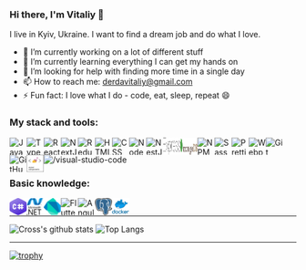 ### Hi there, I'm Vitaliy 👋
I live in Kyiv, Ukraine. I want to find a dream job and do what I love. 

- 🔭 I’m currently working on a lot of different stuff
- 🌱 I’m currently learning everything I can get my hands on
- 🤔 I’m looking for help with finding more time in a single day
- 📫 How to reach me: derdavitaliy@gmail.com
- ⚡ Fun fact: I love what I do - code, eat, sleep, repeat 😄

### My stack and tools:
<img src="https://raw.githubusercontent.com/gilbarbara/logos/master/logos/javascript.svg" alt="JavaScript" width="30px" height="30px" align="left">
<img src="https://raw.githubusercontent.com/gilbarbara/logos/master/logos/typescript-icon.svg" alt="TypeScript" width="30px" height="30px" align="left">
<img src="https://raw.githubusercontent.com/gilbarbara/logos/master/logos/react.svg" alt="ReactJs" width="30px" height="30px" align="left">
<img src="https://raw.githubusercontent.com/gilbarbara/logos/f31807d0fcca18a2d2b498ad30da5c7b061c6049/logos/nextjs.svg" alt="NextJs" width="30px" height="30px" align="left">
<img src="https://raw.githubusercontent.com/gilbarbara/logos/master/logos/redux.svg" alt="Redux" width="30px" height="30px" align="left">
<img src="https://raw.githubusercontent.com/gilbarbara/logos/master/logos/html-5.svg" alt="HTML" width="30px" height="30px" align="left">
<img src="https://raw.githubusercontent.com/gilbarbara/logos/master/logos/css-3.svg" alt="CSS" width="30px" height="30px" align="left">
<img src="https://raw.githubusercontent.com/gilbarbara/logos/master/logos/nodejs-icon.svg" alt="NodeJS" width="30px" height="30px" align="left">
<img src="https://raw.githubusercontent.com/gilbarbara/logos/master/logos/nestjs.svg" alt="NestJs" width="30px" height="30px" align="left">
<img src="https://raw.githubusercontent.com/gilbarbara/logos/master/logos/express.svg" alt="ExpressJS" width="30px" height="30px" align="left">
<img src="https://raw.githubusercontent.com/gilbarbara/logos/master/logos/mongodb.svg" alt="MongoDB" width="30px" height="30px" align="left">
<img src="https://raw.githubusercontent.com/gilbarbara/logos/master/logos/npm.svg" alt="NPM" width="30px" height="30px" align="left">
<img src="https://raw.githubusercontent.com/gilbarbara/logos/master/logos/sass.svg" alt="Sass" width="30px" height="30px" align="left" />
<img src="https://raw.githubusercontent.com/gilbarbara/logos/master/logos/prettier.svg" alt="Prettier" width="30px" height="30px" align="left">
<img src="https://raw.githubusercontent.com/gilbarbara/logos/master/logos/webpack.svg" alt="Webpack" width="30px" height="30px" align="left">
<img src="https://raw.githubusercontent.com/gilbarbara/logos/master/logos/git-icon.svg" alt="Git" width="30px" height="30px" align="left">
<img src="https://raw.githubusercontent.com/gilbarbara/logos/master/logos/github-icon.svg" alt="GitHub" width="30px" height="30px" align="left">
<img src="https://raw.githubusercontent.com/github/explore/80688e429a7d4ef2fca1e82350fe8e3517d3494d/topics/styled-components/styled-components.png" align="left" alt="styled-components" width="30px" height="30px">
<img src="https://raw.githubusercontent.com/gilbarbara/logos/master/logos/visual-studio-code.svg" alt="/visual-studio-code" width="30px" height="30px">

### Basic knowledge:
<img src="https://raw.githubusercontent.com/gilbarbara/logos/master/logos/c-sharp.svg" alt="C-sharp" width="30px" height="30px" align="left">
<img src="https://raw.githubusercontent.com/gilbarbara/logos/master/logos/dotnet.svg" alt="Dotnet" width="30px" height="30px" align="left">
<img src="https://raw.githubusercontent.com/gilbarbara/logos/master/logos/dart.svg" alt="Dart" width="30px" height="30px" align="left">
<img src="https://raw.githubusercontent.com/gilbarbara/logos/master/logos/flutter.svg" alt="Flutter" width="30px" height="30px" align="left">
<img src="https://raw.githubusercontent.com/gilbarbara/logos/master/logos/angular-icon.svg" alt="Angular" width="30px" height="30px" align="left">
<img src="https://raw.githubusercontent.com/github/explore/80688e429a7d4ef2fca1e82350fe8e3517d3494d/topics/postgresql/postgresql.png" align="left" alt="PostgreSQL" width="30px" height="30px" />
<img src="https://raw.githubusercontent.com/github/explore/80688e429a7d4ef2fca1e82350fe8e3517d3494d/topics/docker/docker.png" align="left" alt="MySQL" width="30px" height="30px" /><br />

---

![Cross's github stats](https://github-readme-stats.vercel.app/api?username=cross-development&show_icons=true&count_private=true)
![Top Langs](https://github-readme-stats.vercel.app/api/top-langs/?username=cross-development&layout=compact)

---

[![trophy](https://github-profile-trophy.vercel.app/?username=cross-development&row=1&column=7&margin-w=4)](https://github.com/cross-development/github-profile-trophy)
